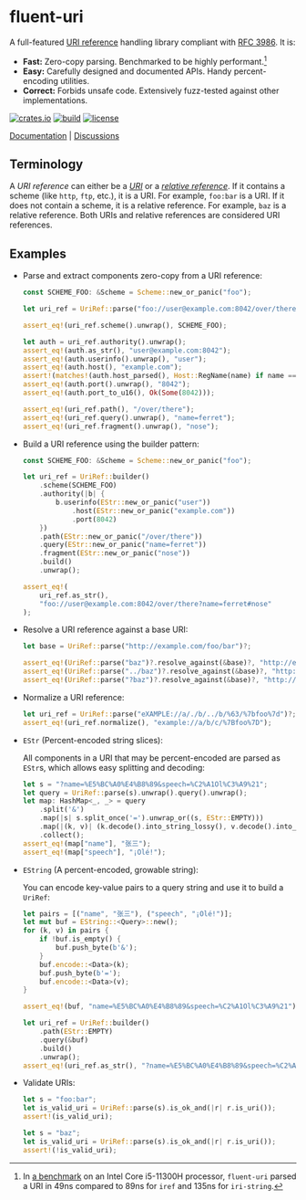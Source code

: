 # fluent-uri

A full-featured [URI reference] handling library compliant with [RFC 3986]. It is:

- **Fast:** Zero-copy parsing. Benchmarked to be highly performant.[^bench-res]
- **Easy:** Carefully designed and documented APIs. Handy percent-encoding utilities.
- **Correct:** Forbids unsafe code. Extensively fuzz-tested against other implementations.

[![crates.io](https://img.shields.io/crates/v/fluent-uri.svg)](https://crates.io/crates/fluent-uri)
[![build](https://img.shields.io/github/actions/workflow/status/yescallop/fluent-uri-rs/ci.yml
)](https://github.com/yescallop/fluent-uri-rs/actions/workflows/ci.yml)
[![license](https://img.shields.io/crates/l/fluent-uri.svg)](/LICENSE)

[Documentation](https://docs.rs/fluent-uri) | [Discussions](https://github.com/yescallop/fluent-uri-rs/discussions)

[RFC 3986]: https://datatracker.ietf.org/doc/html/rfc3986/
[URI reference]: https://datatracker.ietf.org/doc/html/rfc3986/#section-4.1
[^bench-res]: In [a benchmark](https://github.com/yescallop/fluent-uri-rs/blob/main/bench/benches/bench.rs)
    on an Intel Core i5-11300H processor, `fluent-uri` parsed a URI
    in 49ns compared to 89ns for `iref` and 135ns for `iri-string`.

## Terminology

A *URI reference* can either be a *[URI]* or a *[relative reference]*.
If it contains a scheme (like `http`, `ftp`, etc.), it is a URI.
For example, `foo:bar` is a URI. If it does not contain a scheme,
it is a relative reference. For example, `baz` is a relative reference.
Both URIs and relative references are considered URI references.

[URI]: https://datatracker.ietf.org/doc/html/rfc3986/#section-3
[relative reference]: https://datatracker.ietf.org/doc/html/rfc3986/#section-4.2

## Examples

- Parse and extract components zero-copy from a URI reference:

    ```rust
    const SCHEME_FOO: &Scheme = Scheme::new_or_panic("foo");

    let uri_ref = UriRef::parse("foo://user@example.com:8042/over/there?name=ferret#nose")?;

    assert_eq!(uri_ref.scheme().unwrap(), SCHEME_FOO);

    let auth = uri_ref.authority().unwrap();
    assert_eq!(auth.as_str(), "user@example.com:8042");
    assert_eq!(auth.userinfo().unwrap(), "user");
    assert_eq!(auth.host(), "example.com");
    assert!(matches!(auth.host_parsed(), Host::RegName(name) if name == "example.com"));
    assert_eq!(auth.port().unwrap(), "8042");
    assert_eq!(auth.port_to_u16(), Ok(Some(8042)));

    assert_eq!(uri_ref.path(), "/over/there");
    assert_eq!(uri_ref.query().unwrap(), "name=ferret");
    assert_eq!(uri_ref.fragment().unwrap(), "nose");
    ```

- Build a URI reference using the builder pattern:

    ```rust
    const SCHEME_FOO: &Scheme = Scheme::new_or_panic("foo");

    let uri_ref = UriRef::builder()
        .scheme(SCHEME_FOO)
        .authority(|b| {
            b.userinfo(EStr::new_or_panic("user"))
                .host(EStr::new_or_panic("example.com"))
                .port(8042)
        })
        .path(EStr::new_or_panic("/over/there"))
        .query(EStr::new_or_panic("name=ferret"))
        .fragment(EStr::new_or_panic("nose"))
        .build()
        .unwrap();

    assert_eq!(
        uri_ref.as_str(),
        "foo://user@example.com:8042/over/there?name=ferret#nose"
    );
    ```

- Resolve a URI reference against a base URI:

    ```rust
    let base = UriRef::parse("http://example.com/foo/bar")?;

    assert_eq!(UriRef::parse("baz")?.resolve_against(&base)?, "http://example.com/foo/baz");
    assert_eq!(UriRef::parse("../baz")?.resolve_against(&base)?, "http://example.com/baz");
    assert_eq!(UriRef::parse("?baz")?.resolve_against(&base)?, "http://example.com/foo/bar?baz");
    ```

- Normalize a URI reference:

    ```rust
    let uri_ref = UriRef::parse("eXAMPLE://a/./b/../b/%63/%7bfoo%7d")?;
    assert_eq!(uri_ref.normalize(), "example://a/b/c/%7Bfoo%7D");
    ```

- `EStr` (Percent-encoded string slices):

    All components in a URI that may be percent-encoded are parsed as `EStr`s,
    which allows easy splitting and decoding:

    ```rust
    let s = "?name=%E5%BC%A0%E4%B8%89&speech=%C2%A1Ol%C3%A9%21";
    let query = UriRef::parse(s).unwrap().query().unwrap();
    let map: HashMap<_, _> = query
        .split('&')
        .map(|s| s.split_once('=').unwrap_or((s, EStr::EMPTY)))
        .map(|(k, v)| (k.decode().into_string_lossy(), v.decode().into_string_lossy()))
        .collect();
    assert_eq!(map["name"], "张三");
    assert_eq!(map["speech"], "¡Olé!");
    ```

- `EString` (A percent-encoded, growable string):

    You can encode key-value pairs to a query string and use it to build a `UriRef`:

    ```rust
    let pairs = [("name", "张三"), ("speech", "¡Olé!")];
    let mut buf = EString::<Query>::new();
    for (k, v) in pairs {
        if !buf.is_empty() {
            buf.push_byte(b'&');
        }
        buf.encode::<Data>(k);
        buf.push_byte(b'=');
        buf.encode::<Data>(v);
    }

    assert_eq!(buf, "name=%E5%BC%A0%E4%B8%89&speech=%C2%A1Ol%C3%A9%21");

    let uri_ref = UriRef::builder()
        .path(EStr::EMPTY)
        .query(&buf)
        .build()
        .unwrap();
    assert_eq!(uri_ref.as_str(), "?name=%E5%BC%A0%E4%B8%89&speech=%C2%A1Ol%C3%A9%21");
    ```

- Validate URIs:

    ```rust
    let s = "foo:bar";
    let is_valid_uri = UriRef::parse(s).is_ok_and(|r| r.is_uri());
    assert!(is_valid_uri);

    let s = "baz";
    let is_valid_uri = UriRef::parse(s).is_ok_and(|r| r.is_uri());
    assert!(!is_valid_uri);
    ```
